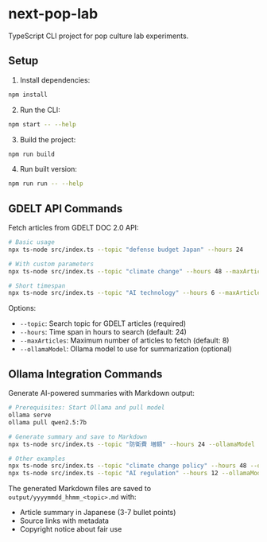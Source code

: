# next-pop-lab

TypeScript CLI project for pop culture lab experiments.

## Setup

1. Install dependencies:
```bash
npm install
```

2. Run the CLI:
```bash
npm start -- --help
```

3. Build the project:
```bash
npm run build
```

4. Run built version:
```bash
npm run run -- --help
```

## GDELT API Commands

Fetch articles from GDELT DOC 2.0 API:

```bash
# Basic usage
npx ts-node src/index.ts --topic "defense budget Japan" --hours 24

# With custom parameters
npx ts-node src/index.ts --topic "climate change" --hours 48 --maxArticles 10

# Short timespan
npx ts-node src/index.ts --topic "AI technology" --hours 6 --maxArticles 5
```

Options:
- `--topic`: Search topic for GDELT articles (required)
- `--hours`: Time span in hours to search (default: 24)
- `--maxArticles`: Maximum number of articles to fetch (default: 8)
- `--ollamaModel`: Ollama model to use for summarization (optional)

## Ollama Integration Commands

Generate AI-powered summaries with Markdown output:

```bash
# Prerequisites: Start Ollama and pull model
ollama serve
ollama pull qwen2.5:7b

# Generate summary and save to Markdown
npx ts-node src/index.ts --topic "防衛費 増額" --hours 24 --ollamaModel "qwen2.5:7b"

# Other examples
npx ts-node src/index.ts --topic "climate change policy" --hours 48 --ollamaModel "qwen2.5:7b" --maxArticles 10
npx ts-node src/index.ts --topic "AI regulation" --hours 12 --ollamaModel "qwen2.5:7b"
```

The generated Markdown files are saved to `output/yyyymmdd_hhmm_<topic>.md` with:
- Article summary in Japanese (3-7 bullet points)
- Source links with metadata
- Copyright notice about fair use
